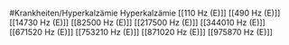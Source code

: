 #Krankheiten/Hyperkalzämie
Hyperkalzämie
[[110 Hz (E)]]
[[490 Hz (E)]]
[[14730 Hz (E)]]
[[82500 Hz (E)]]
[[217500 Hz (E)]]
[[344010 Hz (E)]]
[[671520 Hz (E)]]
[[753210 Hz (E)]]
[[871020 Hz (E)]]
[[975870 Hz (E)]]
